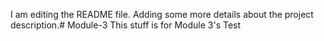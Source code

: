 I am editing the README file. Adding some more details about the project description.# Module-3
This stuff is for Module 3's Test
